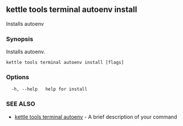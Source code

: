 ## kettle tools terminal autoenv install

Installs autoenv

### Synopsis

Installs autoenv.

```
kettle tools terminal autoenv install [flags]
```

### Options

```
  -h, --help   help for install
```

### SEE ALSO

* [kettle tools terminal autoenv](kettle_tools_terminal_autoenv.md)	 - A brief description of your command

